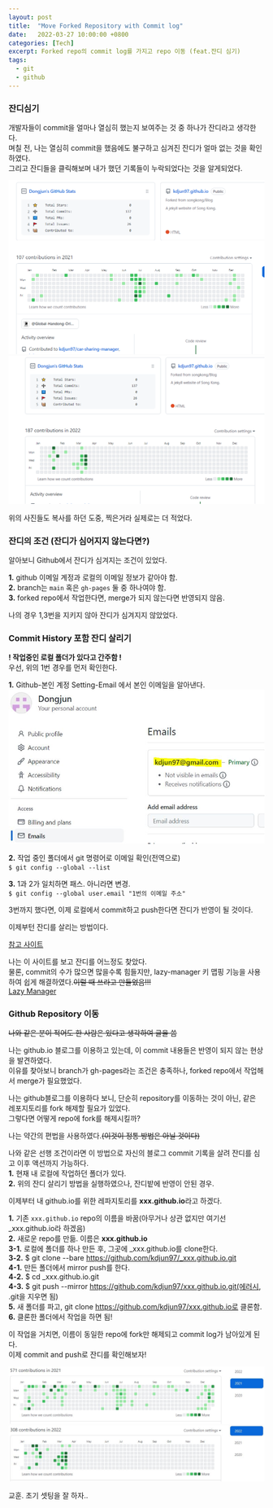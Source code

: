 ```yaml
---
layout: post
title:  "Move Forked Repository with Commit log"
date:   2022-03-27 10:00:00 +0800
categories: [Tech]
excerpt: Forked repo의 commit log를 가지고 repo 이동 (feat.잔디 심기)
tags:
  - git  
  - github
---
```


### 잔디심기

개발자들이 commit을 얼마나 열심히 했는지 보여주는 것 중 하나가 잔디라고 생각한다.  
며칠 전, 나는 열심히 commit을 했음에도 불구하고 심겨진 잔디가 얼마 없는 것을 확인하였다.  
그리고 잔디들을 클릭해보며 내가 했던 기록들이 누락되었다는 것을 알게되었다.  

![적용하기 전1](/assets/images/move_repo/before_2021.png)  
![적용하기 전2](/assets/images/move_repo/before_2022.png)  

위의 사진들도 복사를 하던 도중, 찍은거라 실제로는 더 적었다.  

### 잔디의 조건 (잔디가 심어지지 않는다면?)

알아보니 Github에서 잔디가 심겨지는 조건이 있었다.  

**1.** github 이메일 계정과 로컬의 이메일 정보가 같아야 함.  
**2.** branch는 `main` 혹은 `gh-pages` 둘 중 하나여야 함.  
**3.** forked repo에서 작업한다면, merge가 되지 않는다면 반영되지 않음.  

나의 경우 1,3번을 지키지 않아 잔디가 심겨지지 않았었다.  

### Commit History 포함 잔디 살리기

**! 작업중인 로컬 폴더가 있다고 간주함 !**  
우선, 위의 1번 경우를 먼저 확인한다.  

**1.** Github-본인 계정 Setting-Email 에서 본인 이메일을 알아낸다.  
![이메일 확인](/assets/images/move_repo/email.JPG)  

**2.** 작업 중인 폴더에서 git 명령어로 이메일 확인(전역으로)  
`$ git config --global --list`  

**3.** 1과 2가 일치하면 패스. 아니라면 변경.  
`$ git config --global user.email "1번의 이메일 주소"`  

3번까지 했다면, 이제 로컬에서 commit하고 push한다면 잔디가 반영이 될 것이다.  

이제부턴 잔디를 살리는 방법이다.  

[참고 사이트](https://wellbell.tistory.com/43)  

나는 이 사이트를 보고 잔디를 어느정도 찾았다.  
물론, commit의 수가 많으면 많을수록 힘들지만, lazy-manager 키 맵핑 기능을 사용하여 쉽게 해결하였다.~~이럴 때 쓰라고 만들었음!!!~~  
[Lazy Manager](https://kdjun97.github.io/blog/Lazy-Manager3/)  

### Github Repository 이동

~~나와 같은 분이 적어도 한 사람은 있다고 생각하여 글을 씀~~  

나는 github.io 블로그를 이용하고 있는데, 이 commit 내용들은 반영이 되지 않는 현상을 발견하였다.  
이유를 찾아보니 branch가 gh-pages라는 조건은 충족하나, forked repo에서 작업해서 merge가 필요했었다.  

나는 github블로그를 이용하다 보니, 단순히 repository를 이동하는 것이 아닌, 같은 레포지토리를 fork 해제할 필요가 있었다.  
그렇다면 어떻게 repo에 fork를 해제시킬까?  

나는 약간의 편법을 사용하였다.~~(이것이 정통 방법은 아닐 것이다)~~   

나와 같은 선행 조건이라면 이 방법으로 자신의 블로그 commit 기록을 살려 잔디를 심고 이후 액션까지 가능하다.  
**1.** 현재 내 로컬에 작업하던 폴더가 있다.  
**2.** 위의 잔디 살리기 방법을 실행하였으나, 잔디밭에 반영이 안된 경우.  

이제부터 내 github.io를 위한 레파지토리를 **xxx.github.io**라고 하겠다.  

**1.** 기존 `xxx.github.io` repo의 이름을 바꿈(아무거나 상관 없지만 여기선 _xxx.github.io라 하겠음)  
**2.** 새로운 repo를 만듦. 이름은 **xxx.github.io**  
**3-1.** 로컬에 폴더를 하나 만든 후, 그곳에 _xxx.github.io를 clone한다.  
**3-2.** $ git clone --bare https://github.com/kdjun97/_xxx.github.io.git   
**4-1.** 만든 폴더에서 mirror push를 한다.  
**4-2.** $ cd _xxx.github.io.git  
**4-3.** $ git push --mirror https://github.com/kdjun97/xxx.github.io.git(에러시, .git을 지우면 됨)  
**5.** 새 폴더를 파고, git clone https://github.com/kdjun97/xxx.github.io로 클론함.  
**6.** 클론한 폴더에서 작업을 하면 됨!  

이 작업을 거치면, 이름이 동일한 repo에 fork만 해제되고 commit log가 남아있게 된다.  
이제 commit and push로 잔디를 확인해보자!  

![수정 후 2021년 커밋](/assets/images/move_repo/after_2021.jpg)  
![수정 후 2022년 커밋](/assets/images/move_repo/after_2022.jpg)  

교훈. 초기 셋팅을 잘 하자..  